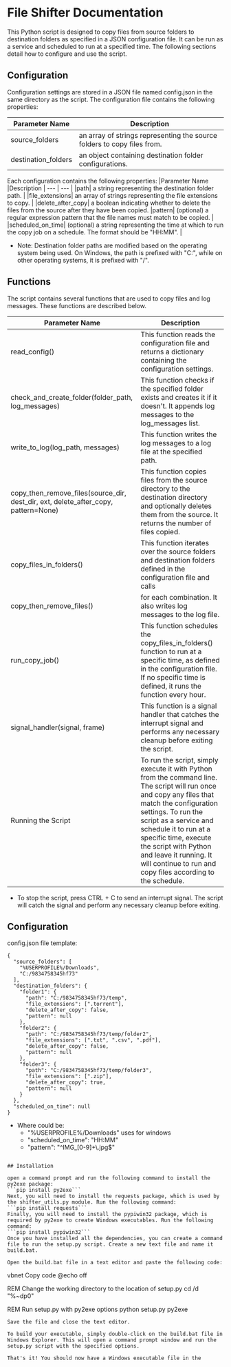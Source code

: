 
# File Shifter Documentation

This Python script is designed to copy files from source folders to destination folders as specified in a JSON configuration file. It can be run as a service and scheduled to run at a specified time. The following sections detail how to configure and use the script.

## Configuration
Configuration settings are stored in a JSON file named config.json in the same directory as the script. The configuration file contains the following properties:

|Parameter Name |Description | 
--- | --- |
|source_folders| an array of strings representing the source folders to copy files from. |
|destination_folders| an object containing destination folder configurations. |

Each configuration contains the following properties:
|Parameter Name |Description | 
--- | --- |
|path| a string representing the destination folder path. |
|file_extensions| an array of strings representing the file extensions to copy. |
|delete_after_copy| a boolean indicating whether to delete the files from the source after they have been copied.
|pattern| (optional) a regular expression pattern that the file names must match to be copied. |
|scheduled_on_time| (optional) a string representing the time at which to run the copy job on a schedule. The format should be "HH:MM". |
* Note: Destination folder paths are modified based on the operating system being used. On Windows, the path is prefixed with "C:", while on other operating systems, it is prefixed with "/".

## Functions
The script contains several functions that are used to copy files and log messages. These functions are described below.

|Parameter Name |Description | 
--- | --- |
|read_config() |This function reads the configuration file and returns a dictionary containing the configuration settings. |
|check_and_create_folder(folder_path, log_messages)|This function checks if the specified folder exists and creates it if it doesn't. It appends log messages to the log_messages list.|
|write_to_log(log_path, messages)|This function writes the log messages to a log file at the specified path.|
|copy_then_remove_files(source_dir, dest_dir, ext, delete_after_copy, pattern=None)|This function copies files from the source directory to the destination directory and optionally deletes them from the source. It returns the number of files copied.|
|copy_files_in_folders()|This function iterates over the source folders and destination folders defined in the configuration file and calls |
|copy_then_remove_files()| for each combination. It also writes log messages to the log file.|
|run_copy_job()|This function schedules the copy_files_in_folders() function to run at a specific time, as defined in the configuration file. If no specific time is defined, it runs the function every hour.|
|signal_handler(signal, frame)|This function is a signal handler that catches the interrupt signal and performs any necessary cleanup before exiting the script.|
|Running the Script|To run the script, simply execute it with Python from the command line. The script will run once and copy any files that match the configuration settings. To run the script as a service and schedule it to run at a specific time, execute the script with Python and leave it running. It will continue to run and copy files according to the schedule.

* To stop the script, press CTRL + C to send an interrupt signal. The script will catch the signal and perform any necessary cleanup before exiting.

## Configuration

config.json file template:
```
{
  "source_folders": [
    "%USERPROFILE%/Downloads",
    "C:/9834758345hf73"
  ],
  "destination_folders": {
    "folder1": {
      "path": "C:/9834758345hf73/temp",
      "file_extensions": [".torrent"],
      "delete_after_copy": false,
	  "pattern": null 
    },
    "folder2": {
      "path": "C:/9834758345hf73/temp/folder2",
      "file_extensions": [".txt", ".csv", ".pdf"],
      "delete_after_copy": false,
	  "pattern": null
    },
    "folder3": {
      "path": "C:/9834758345hf73/temp/folder3",
      "file_extensions": [".zip"],
      "delete_after_copy": true,
      "pattern": null
    }
  },
  "scheduled_on_time": null
}
```
- Where could be: 
    - "%USERPROFILE%/Downloads" uses for windows 
    - "scheduled_on_time": "HH:MM"
    - "pattern": "^IMG_[0-9]+\\.jpg$"
```

## Installation

open a command prompt and run the following command to install the py2exe package:
```pip install py2exe```
Next, you will need to install the requests package, which is used by the shifter_utils.py module. Run the following command:
```pip install requests```
Finally, you will need to install the pypiwin32 package, which is required by py2exe to create Windows executables. Run the following command:
```pip install pypiwin32```
Once you have installed all the dependencies, you can create a command file to run the setup.py script. Create a new text file and name it build.bat.

Open the build.bat file in a text editor and paste the following code:
```
vbnet
Copy code
@echo off

REM Change the working directory to the location of setup.py
cd /d "%~dp0"

REM Run setup.py with py2exe options
python setup.py py2exe
```
Save the file and close the text editor.

To build your executable, simply double-click on the build.bat file in Windows Explorer. This will open a command prompt window and run the setup.py script with the specified options.

That's it! You should now have a Windows executable file in the 